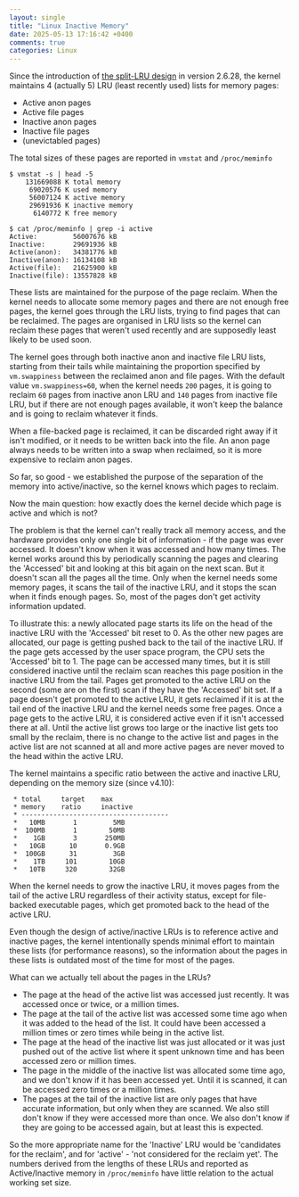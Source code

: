 ```yaml
---
layout: single
title: "Linux Inactive Memory"
date: 2025-05-13 17:16:42 +0400
comments: true
categories: Linux
---
```


Since the introduction of [the split-LRU design](https://linux-mm.org/PageReplacementDesign) in version 2.6.28, the
kernel maintains 4 (actually 5) LRU (least recently used) lists for memory
pages:

- Active anon pages
- Active file pages
- Inactive anon pages
- Inactive file pages
- (unevictabled pages)

The total sizes of these pages are reported in `vmstat` and `/proc/meminfo`
```
$ vmstat -s | head -5
    131669088 K total memory
     69020576 K used memory
     56007124 K active memory
     29691936 K inactive memory
      6140772 K free memory

$ cat /proc/meminfo | grep -i active
Active:         56007676 kB
Inactive:       29691936 kB
Active(anon):   34381776 kB
Inactive(anon): 16134108 kB
Active(file):   21625900 kB
Inactive(file): 13557828 kB
```

These lists are maintained for the purpose of the page reclaim. When the kernel needs to allocate some memory pages and there are not enough free pages, the kernel goes through the LRU lists, trying to find pages that can be reclaimed. The pages are organised in LRU lists so the kernel can reclaim these pages that weren't used recently and are supposedly least likely to be used soon.

The kernel goes through both inactive anon and inactive file LRU lists, starting from their tails while maintaining the proportion specified by `vm.swappiness` between the reclaimed anon and file pages. With the default value `vm.swappiness=60`, when the kernel needs `200` pages, it is going to reclaim `60` pages from inactive anon LRU and `140` pages from inactive file LRU, but if there are not enough pages available, it won't keep the balance and is going to reclaim whatever it finds.

When a file-backed page is reclaimed, it can be discarded right away if it isn't modified, or it needs to be written back into the file. An anon page always needs to be written into a swap when reclaimed, so it is more expensive to reclaim anon pages.

So far, so good - we established the purpose of the separation of the memory into active/inactive, so the kernel knows which pages to reclaim.

Now the main question: how exactly does the kernel decide which page is active and which is not?

The problem is that the kernel can't really track all memory access, and the hardware provides only one single bit of information - if the page was ever accessed. It doesn't know when it was accessed and how many times. The kernel works around this by periodically scanning the pages and clearing the 'Accessed' bit and looking at this bit again on the next scan. But it doesn't scan all the pages all the time. Only when the kernel needs some memory pages, it scans the tail of the inactive LRU, and it stops the scan when it finds enough pages. So, most of the pages don't get activity information updated.

To illustrate this: a newly allocated page starts its life on the head of the inactive LRU with the 'Accessed' bit reset to 0. As the other new pages are allocated, our page is getting pushed back to the tail of the inactive LRU. If the page gets accessed by the user space program, the CPU sets the 'Accessed' bit to 1. The page can be accessed many times, but it is still considered inactive until the reclaim scan reaches this page position in the inactive LRU from the tail. Pages get promoted to the active LRU on the second (some are on the first) scan if they have the 'Accessed' bit set. If a page doesn't get promoted to the active LRU, it gets reclaimed if it is at the tail end of the inactive LRU and the kernel needs some free pages. Once a page gets to the active LRU, it is considered active even if it isn't accessed there at all. Until the active list grows too large or the inactive list gets too small by the reclaim, there is no change to the active list and pages in the active list are not scanned at all and more active pages are never moved to the head within the active LRU.

The kernel maintains a specific ratio between the active and inactive LRU, depending on the memory size (since v4.10):
```
 * total     target    max
 * memory    ratio     inactive
 * -------------------------------------
 *   10MB       1         5MB
 *  100MB       1        50MB
 *    1GB       3       250MB
 *   10GB      10       0.9GB
 *  100GB      31         3GB
 *    1TB     101        10GB
 *   10TB     320        32GB

```
When the kernel needs to grow the inactive LRU, it moves pages from the tail of the active LRU regardless of their activity status, except for file-backed executable pages, which get promoted back to the head of the active LRU.

Even though the design of active/inactive LRUs is to reference active and inactive pages, the kernel intentionally spends minimal effort to maintain these lists (for performance reasons), so the information about the pages in these lists is outdated most of the time for most of the pages.

What can we actually tell about the pages in the LRUs?

-  The page at the head of the active list was accessed just recently. It was accessed once or twice, or a million times.
- The page at the tail of the active list was accessed some time ago when it was added to the head of the list. It could have been accessed a million times or zero times while being in the active list.
- The page at the head of the inactive list was just allocated or it was just pushed out of the active list where it spent unknown time and has been accessed zero or million times.
- The page in the middle of the inactive list was allocated some time ago, and we don't know if it has been accessed yet. Until it is scanned, it can be accessed zero times or a million times.
- The pages at the tail of the inactive list are only pages that have accurate information, but only when they are scanned.  We also still don't know if they were accessed more than once. We also don't know if they are going to be accessed again, but at least this is expected.

So the more appropriate name for the 'Inactive' LRU would be 'candidates for the reclaim', and for 'active' - 'not considered for the reclaim yet'. The numbers derived from the lengths of these LRUs and reported as Active/Inactive memory in `/proc/meminfo` have little relation to the actual working set size.
